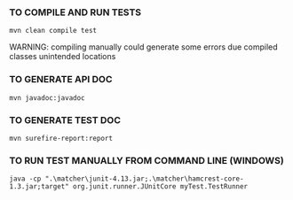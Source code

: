 ### TO COMPILE AND RUN TESTS

`mvn clean compile test`

WARNING: compiling manually could generate some errors due compiled classes unintended locations

### TO GENERATE API DOC

`mvn javadoc:javadoc`


### TO GENERATE TEST DOC

`mvn surefire-report:report`

### TO RUN TEST MANUALLY FROM COMMAND LINE (WINDOWS)

`java -cp ".\matcher\junit-4.13.jar;.\matcher\hamcrest-core-1.3.jar;target" org.junit.runner.JUnitCore myTest.TestRunner`